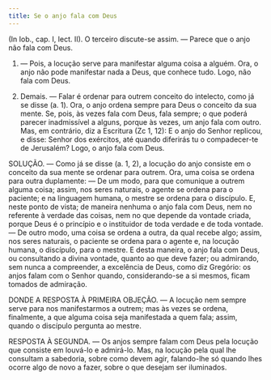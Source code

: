 ```yaml
---
title: Se o anjo fala com Deus
---
```


(In Iob., cap. I, lect. II).
  O terceiro discute-se assim. — Parece que o anjo não fala com Deus.  

1. — Pois, a locução serve para manifestar alguma coisa a alguém. Ora, o anjo não pode manifestar nada a Deus, que conhece tudo. Logo, não fala com Deus.  

2. Demais. — Falar é ordenar para outrem conceito do intelecto, como já se disse (a. 1). Ora, o anjo ordena sempre para Deus o conceito da sua mente. Se, pois, às vezes fala com Deus, fala sempre; o que poderá parecer inadmissível a alguns, porque às vezes, um anjo fala com outro.  Mas, em contrário, diz a Escritura (Zc 1, 12): E o anjo do Senhor replicou, e disse: Senhor dos exércitos, até quando diferirás tu o compadecer-te de Jerusalém? Logo, o anjo fala com Deus.  

SOLUÇÃO. — Como já se disse (a. 1, 2), a locução do anjo consiste em o conceito da sua mente se ordenar para outrem. Ora, uma coisa se ordena para outra duplamente: — De um modo, para que comunique a outrem alguma coisa; assim, nos seres naturais, o agente se ordena para o paciente; e na linguagem humana, o mestre se ordena para o discípulo. E, neste ponto de vista; de maneira nenhuma o anjo fala com Deus, nem no referente à verdade das coisas, nem no que depende da vontade criada, porque Deus é o princípio e o instituidor de toda verdade e de toda vontade. — De outro modo, uma coisa se ordena a outra, da qual recebe algo; assim, nos seres naturais, o paciente se ordena para o agente e, na locução humana, o discípulo, para o mestre. E desta maneira, o anjo fala com Deus, ou consultando a divina vontade, quanto ao que deve fazer; ou admirando, sem nunca a compreender, a excelência de Deus, como diz Gregório: os anjos falam com o Senhor quando, considerando-se a si mesmos, ficam tomados de admiração.  

DONDE A RESPOSTA À PRIMEIRA OBJEÇÃO. — A locução nem sempre serve para nos manifestarmos a outrem; mas às vezes se ordena, finalmente, a que alguma coisa seja manifestada a quem fala; assim, quando o discípulo pergunta ao mestre. 

RESPOSTA À SEGUNDA. — Os anjos sempre falam com Deus pela locução que consiste em louvá-lo e admirá-lo. Mas, na locução pela qual lhe consultam a sabedoria, sobre como devem agir, falando-lhe só quando lhes ocorre algo de novo a fazer, sobre o que desejam ser iluminados.